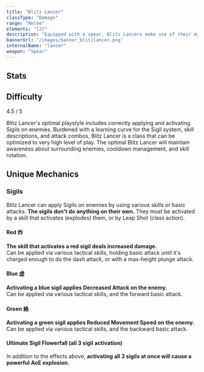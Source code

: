 ```yaml
---
title: "Blitz Lancer"
classType: "Damage"
range: "Melee"
elements: "[2]"
description: "Equipped with a spear, Blitz Lancers make use of their dynamic movement in close-combat while utilizing their unique Sigils for various buffs and debuffs."
bannerUrl: "/images/banner_blitzlancer.png"
internalName: "lancer"
weapon: "Spear"
---
```


<script>
    import Icon from "@iconify/svelte"
    import Stats from "./Stats.svelte"
</script>

## Stats
<Stats />

## Difficulty
<div class="difficulty-box flex box">
    <span>4.5 / 5</span>
    <Icon icon="fluent:star-28-filled" />
    <Icon icon="fluent:star-28-filled" />
    <Icon icon="fluent:star-28-filled" />
    <Icon icon="fluent:star-28-filled" />
    <Icon icon="fluent:star-half-28-filled" />
</div>

Blitz Lancer's optimal playstyle includes correctly applying and activating Sigils on enemies. Burdened with a learning curve for the Sigil system, skill descriptions, and attack combos, Blitz Lancer is a class that can be optimized to very high level of play. The optimal Blitz Lancer will maintain awareness about surrounding enemies, cooldown management, and skill rotation.

## Unique Mechanics

### Sigils
Blitz Lancer can apply Sigils on enemies by using various skills or basic attacks. **The sigils don't do anything on their own.** They must be activated by a skill that activates (explodes) them, or by Leap Shot (class action).


#### Red 炸
**The skill that activates a red sigil deals increased damage.**  
Can be applied via various tactical skills, holding basic attack until it's charged enough to do the dash attack, or with a max-height plunge attack.

#### Blue 虚
**Activating a blue sigil applies Decreased Attack on the enemy.**  
Can be applied via various tactical skills, and the forward basic attack.

#### Green 絡
**Activating a green sigil applies Reduced Movement Speed on the enemy.**  
Can be applied via various tactical skills, and the backward basic attack.

#### Ultimate Sigil Flowerfall (all 3 sigil activation)
In addition to the effects above, **activating all 3 sigils at once will cause a powerful AoE explosion.**